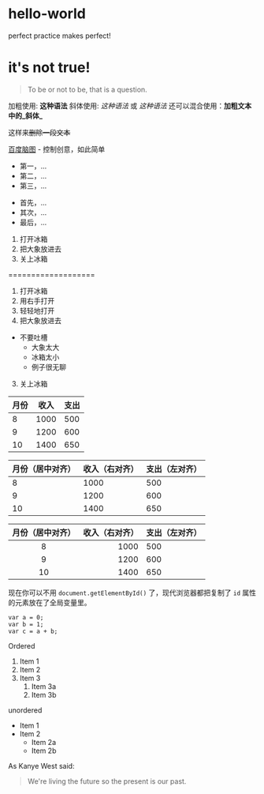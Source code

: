 # hello-world
perfect practice makes perfect!
<h1>it's not true!</h1>   

> To be or not to be, that is a question.  


加粗使用: **这种语法**
斜体使用: *这种语法* 或 _这种语法_
还可以混合使用：**加粗文本中的_斜体_**

这样来~~删除一段文本~~

[百度脑图](http://naotu.baidu.com) - 控制创意，如此简单  

* 第一，...
* 第二，...
* 第三，...
- 首先，...
- 其次，...
- 最后，...


1. 打开冰箱  
2. 把大象放进去  
3. 关上冰箱  


===================


1. 打开冰箱  
  1. 用右手打开  
  2. 轻轻地打开  
2. 把大象放进去  
  * 不要吐槽  
    * 大象太大  
    * 冰箱太小  
    * 例子很无聊  
3. 关上冰箱  

月份|收入|支出
----|----|---
8   |1000|500
9   |1200|600
10  |1400|650

月份（居中对齐）|收入（右对齐）|支出（左对齐）
-|-|-
8               |1000          |500
9               |         1200 |600
10              |1400          |650

月份（居中对齐）|收入（右对齐）|支出（左对齐）
:----------:|-------:|:--
8               |1000          |500
9               |1200          |600
10              |1400          |650


现在你可以不用 `document.getElementById()` 了，现代浏览器都把复制了 `id` 属性的元素放在了全局变量里。

 ```
 var a = 0;
 var b = 1;
 var c = a + b;
 ```
 
Ordered  
1. Item 1
1. Item 2
1. Item 3
   1. Item 3a
   1. Item 3b
 
unordered  
* Item 1
* Item 2
  * Item 2a
  * Item 2b

As Kanye West said:

> We're living the future so
> the present is our past.
